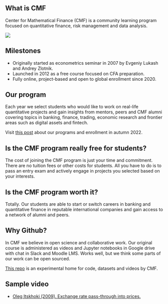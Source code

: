 ## What is CMF

Center for Mathematical Finance (CMF) is a community learning program focused on quantitative finance, risk management and data analysis.

![](https://finec.mgimo.ru/blog/cmf-for-quantative-finance-fall-2022/cmf1.jpg)

## Milestones

- Originally started as econometrics seminar in 2007 by Evgeniy Lukash and Andrey Zlotnik.
- Launched in 2012 as a free course focused on CFA preparation. 
- Fully online, project-based and open to global enrollment since 2020.

## Our program

Each year we select students who would like to work on real-life quantitative projects and 
gain insights from mentors, peers and CMF alumni covering topics in banking, finance, trading, economic research and frontier areas such as digital assets and fintech. 

Visit [this post](https://www.linkedin.com/feed/update/urn:li:activity:6957988000706273281/) about our programs and enrollment in autumn 2022.

## Is the CMF program really free for students?

The cost of joining the CMF program is just your time and commitment. There are no tuition fees or other costs for students. All you have to do is to pass an entry exam and actively engage in projects you selected based on your interests.

## Is the CMF program worth it?

Totally. Our students are able to start or switch careers in banking and quantitative finance in reputable international companies and gain access to a network of alumni and peers.

## Why Github?

In CMF we believe in open science and collaborative work. Our original course is administered as videos and Jupyter notebooks in Google drive with chat in Slack and Moodle LMS. Works well, but we think some parts of our work can be open sourced. 

[This repo](https://github.com/epogrebnyak/cmf-team) is an experimental home for code, datasets and videos by CMF.

## Sample video

- [Oleg Itskhoki (2009). Exchange rate pass-through into prices.](https://www.youtube.com/watch?v=Q0zpI8zoo10)
